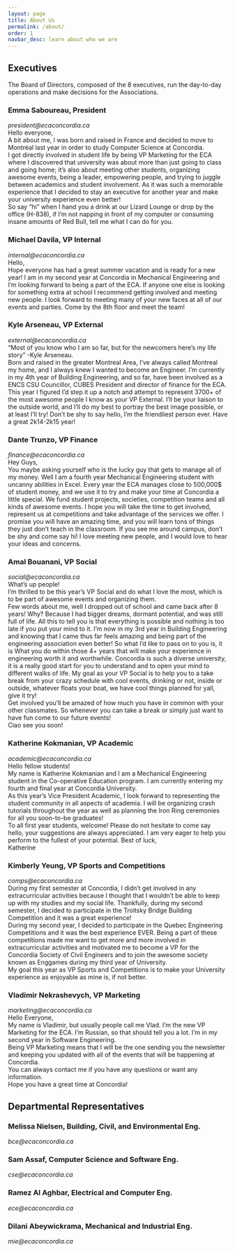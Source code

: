 ```yaml
---
layout: page
title: About Us
permalink: /about/
order: 1
navbar_desc: learn about who we are
---
```



## Executives  
The Board of Directors, composed of the 8 executives, run the day-to-day operations and make decisions for the Associations. 

### Emma Saboureau, President  
_president@ecaconcordia.ca_   
Hello everyone,  
A bit about me, I was born and raised in France and decided to move to Montréal last year in order to study Computer Science at Concordia.  
I got directly involved in student life by being VP Marketing for the ECA where I discovered that university was about more than just going to class and going home; it’s also about meeting other students, organizing awesome events, being a leader, empowering people, and trying to juggle between academics and student involvement. As it was such a memorable experience that I decided to stay an executive for another year and make your university experience even better!  
So say “hi” when I hand you a drink at our Lizard Lounge or drop by the office (H-838), if I’m not napping in front of my computer or consuming insane amounts of Red Bull, tell me what I can do for you.  

### Michael Davila, VP Internal 
_internal@ecaconcordia.ca_  
Hello,  
Hope everyone has had a great summer vacation and is ready for a new year! I am in my second year at Concordia in Mechanical Engineering and I’m looking forward to being a part of the ECA. If anyone one else is looking for something extra at school I recommend getting involved and meeting new people. I look forward to meeting many of your new faces at all of our events and parties. Come by the 8th floor and meet the team!

### Kyle Arseneau, VP External 
_external@ecaconcordia.ca_  
“Most of you know who I am so far, but for the newcomers here’s my life story” -Kyle Arseneau.  
Born and raised in the greater Montreal Area, I’ve always called Montreal my home, and I always knew I wanted to become an Engineer. I’m currently in my 4th year of Building Engineering, and so far, have been involved as a ENCS CSU Councillor, CUBES President and director of finance for the ECA.  
This year I figured I’d step it up a notch and attempt to represent 3700+ of the most awesome people I know as your VP External. I’ll be your liaison to the outside world, and I’ll do my best to portray the best image possible, or at least I’ll try!
Don’t be shy to say hello, I’m the friendliest person ever.
Have a great 2k14-2k15 year!  

### Dante Trunzo, VP Finance 
_finance@ecaconcordia.ca_  
Hey Guys,  
You maybe asking yourself who is the lucky guy that gets to manage all of my money. Well I am a fourth year Mechanical Engineering student with uncanny abilities in Excel. Every year the ECA manages close to 500,000$ of student money, and we use it to try and make your time at Concordia a little special. We fund student projects, societies, competition teams and all kinds of awesome events. I hope you will take the time to get involved, represent us at competitions and take advantage of the services we offer. I promise you will have an amazing time, and you will learn tons of things they just don’t teach in the classroom. If you see me around campus, don’t be shy and come say hi! I love meeting new people, and I would love to hear your ideas and concerns.  

### Amal Bouanani, VP Social 
_social@ecaconcordia.ca_  
What’s up people!  
I’m thrilled to be this year’s VP Social and do what I love the most, which is to be part of awesome events and organizing them.  
Few words about me, well I dropped out of school and came back after 8 years! Why? Because I had bigger dreams, dormant potential, and was still full of life. All this to tell you is that everything is possible and nothing is too late if you put your mind to it. I’m now in my 3rd year in Building Engineering and knowing that I came thus far feels amazing and being part of the engineering association even better! So what I’d like to pass on to you is, it is What you do within those 4+ years that will make your experience in engineering worth it and worthwhile. Concordia is such a diverse university, it is a really good start for you to understand and to open your mind to different walks of life. My goal as your VP Social is to help you to a take break from your crazy schedule with cool events, drinking or not, inside or outside, whatever floats your boat, we have cool things planned for yall, give it try!  
Get involved you’ll be amazed of how much you have in common with your other classmates. So whenever you can take a break or simply just want to have fun come to our future events!  
Ciao see you soon!  

### Katherine Kokmanian, VP Academic 
_academic@ecaconcordia.ca_  
Hello fellow students!  
My name is Katherine Kokmanian and I am a Mechanical Engineering student in the Co-operative Education program. I am currently entering my fourth and final year at Concordia University.  
As this year’s Vice President Academic, I look forward to representing the student community in all aspects of academia. I will be organizing crash tutorials throughout the year as well as planning the Iron Ring ceremonies for all you soon-to-be graduates!  
To all first year students, welcome! Please do not hesitate to come say hello, your suggestions are always appreciated. I am very eager to help you perform to the fullest of your potential.
Best of luck,  
Katherine  

### Kimberly Yeung, VP Sports and Competitions 
_comps@ecaconcordia.ca_  
During my first semester at Concordia, I didn’t get involved in any extracurricular activities because I thought that I wouldn’t be able to keep up with my studies and my social life.   Thankfully, during my second semester, I decided to participate in the Troitsky Bridge Building Competition and it was a great experience!  
During my second year, I decided to participate in the Quebec Engineering Competitions and it was the best experience EVER. Being a part of these competitions made me want to get more and more involved in extracurricular activities and motivated me to become a VP for the Concordia Society of Civil Engineers and to join the awesome society known as Enggames during my third year of University.  
My goal this year as VP Sports and Competitions is to make your University experience as enjoyable as mine is, if not better.  

### Vladimir Nekrashevych, VP Marketing 
_marketing@ecaconcordia.ca_  
Hello Everyone,  
My name is Vladimir, but usually people call me Vlad. I’m the new VP Marketing for the ECA. I’m Russian, so that should tell you a lot. I’m in my second year in Software Engineering.  
Being VP Marketing means that I will be the one sending you the newsletter and keeping you updated with all of the events that will be happening at Concordia.  
You can always contact me if you have any questions or want any information.  
Hope you have a great time at Concordia!  

## Departmental Representatives  

### Melissa Nielsen, Building, Civil, and Environmental Eng.
_bce@ecaconcordia.ca_   

### Sam Assaf, Computer Science and Software Eng.
_cse@ecaconcordia.ca_   

### Ramez Al Aghbar, Electrical and Computer Eng.
_ece@ecaconcordia.ca_   

### Dilani Abeywickrama, Mechanical and Industrial Eng.
_mie@ecaconcordia.ca_   
